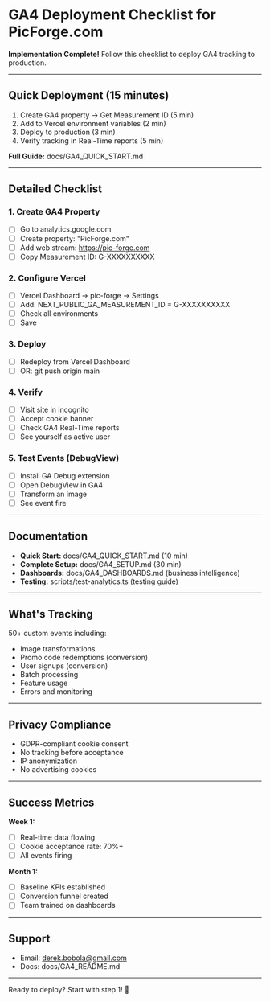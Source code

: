 # GA4 Deployment Checklist for PicForge.com

**Implementation Complete!** Follow this checklist to deploy GA4 tracking to production.

---

## Quick Deployment (15 minutes)

1. Create GA4 property → Get Measurement ID (5 min)
2. Add to Vercel environment variables (2 min)
3. Deploy to production (3 min)
4. Verify tracking in Real-Time reports (5 min)

**Full Guide:** docs/GA4_QUICK_START.md

---

## Detailed Checklist

### 1. Create GA4 Property

- [ ] Go to analytics.google.com
- [ ] Create property: "PicForge.com"
- [ ] Add web stream: https://pic-forge.com
- [ ] Copy Measurement ID: G-XXXXXXXXXX

### 2. Configure Vercel

- [ ] Vercel Dashboard → pic-forge → Settings
- [ ] Add: NEXT_PUBLIC_GA_MEASUREMENT_ID = G-XXXXXXXXXX
- [ ] Check all environments
- [ ] Save

### 3. Deploy

- [ ] Redeploy from Vercel Dashboard
- [ ] OR: git push origin main

### 4. Verify

- [ ] Visit site in incognito
- [ ] Accept cookie banner
- [ ] Check GA4 Real-Time reports
- [ ] See yourself as active user

### 5. Test Events (DebugView)

- [ ] Install GA Debug extension
- [ ] Open DebugView in GA4
- [ ] Transform an image
- [ ] See event fire

---

## Documentation

- **Quick Start:** docs/GA4_QUICK_START.md (10 min)
- **Complete Setup:** docs/GA4_SETUP.md (30 min)
- **Dashboards:** docs/GA4_DASHBOARDS.md (business intelligence)
- **Testing:** scripts/test-analytics.ts (testing guide)

---

## What's Tracking

50+ custom events including:
- Image transformations
- Promo code redemptions (conversion)
- User signups (conversion)
- Batch processing
- Feature usage
- Errors and monitoring

---

## Privacy Compliance

- GDPR-compliant cookie consent
- No tracking before acceptance
- IP anonymization
- No advertising cookies

---

## Success Metrics

**Week 1:**
- [ ] Real-time data flowing
- [ ] Cookie acceptance rate: 70%+
- [ ] All events firing

**Month 1:**
- [ ] Baseline KPIs established
- [ ] Conversion funnel created
- [ ] Team trained on dashboards

---

## Support

- Email: derek.bobola@gmail.com
- Docs: docs/GA4_README.md

---

Ready to deploy? Start with step 1! 🚀
